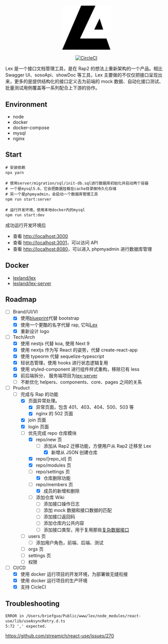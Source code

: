 <p align="center">
  <a href="https://lex-land.online" target="blank"><img src="./static/images/logo.svg" width="150" alt="Lex Logo" /></a>
</p>

<p align="center">
  <a href="https://circleci.com/gh/lex-land/lex" target="blank"><img src="https://circleci.com/gh/lex-land/lex.svg?style=svg" alt="CircleCI" /></a>
</p>

Lex 是一个接口文档管理工具，是在 Rap2 的想法上重新架构的一个产品。相比 Swagger UI、sosoApi、showDoc 等工具，Lex 主要做的不仅仅把接口呈现出来，更多的是提供结构化的接口定义去为前端的 mock 数据、自动化接口测试、批量测试用例覆盖等一系列配合上下游的协作。

## Environment

- node
- docker
- docker-compose
- mysql
- nginx

## Start

```shell
# 安装依赖
npx yarn

# 使用server/migration/sql/init-db.sql进行数据库初始化并启动两个容器
# 一个是mysql5.6，它会把数据挂载在cache目录做持久化存储
# 另一个是phpmyadmin，会启动一个数据库管理工具
npm run start:server

# 运行开发环境，使用本地docker内的mysql
npm run start:dev
```

成功运行开发环境后

- 查看 [http://localhost:3000](http://localhost:3000)
- 查看 [http://localhost:3001](http://localhost:3001)，可以访问 API
- 查看 [http://localhost:8080](http://localhost:8080)，可以进入 phpmyadmin 进行数据库管理

## Docker

- [lexland/lex](https://cloud.docker.com/u/lexland/repository/docker/lexland/lex)
- [lexland/lex-server](https://cloud.docker.com/u/lexland/repository/docker/lexland/lex-server)

## Roadmap

- [ ] Brand/UI/VI
  - [x] 使用[blueprint](https://blueprintjs.com/docs/#core)代替 bootstrap
  - [x] 使用一个更酷的名字代替 rap, 它叫[Lex](https://zh.wikipedia.org/wiki/%E9%9B%B7%E5%85%8B%E6%96%AF%C2%B7%E8%B7%AF%E7%91%9F)
  - [x] 重新设计 logo
- [ ] Tech/Arch
  - [x] 使用 nestjs 代替 koa, 使用 Next 9
  - [x] 使用 nextjs 作为写 React 的姿势，代替 create-react-app
  - [x] 使用 typeorm 代替 sequelize-typescript
  - [x] 轻状态管理，使用 hooks 进行状态逻辑复用
  - [x] 使用 styled-component 进行组件样式重构，移除已有 less
  - [x] 前后端拆分， 服务端项目为[lex-server](https://github.com/lex-land/lex-server) 
  - [ ] 不断优化 helpers、components、core、pages 之间的关系
- [ ] Pruduct
  - [ ] 完成与 Rap 的功能
    - [x] 页面异常处理。
      - [x] 异常页面，包含 401、403、404、500、503 等
      - [x] nginx 的 502 页面
    - [x] join 页面
    - [x] login 页面
    - [ ] 优先完成 repo 仓库模块
      - [x] repo/new 页
        - [ ] 添加从 Rap2 迁移功能，方便用户从 Rap2 迁移至 Lex
          - [x] 新增从 JSON 创建仓库
      - [x] repo/[repo_id] 页
      - [x] repo/modules 页
      - [ ] repo/settings 页
        - [x] 仓库删除功能
      - [ ] repo/members 页
        - [x] 成员的新增和删除
      - [ ] 添加仓库 Wiki
        - [ ] 添加接口操作日志
        - [ ] 添加 mock 数据和接口数据的匹配
        - [ ] 添加接口返回码
        - [ ] 添加仓库内公共内容
        - [ ] 添加接口类型，用于复用那些[复杂数据接口](https://blueprintjs.com/docs/#core/components/control-group.props)
    - [ ] users 页
      - [ ] 添加用户角色，前端、后端、测试
    - [ ] orgs 页
    - [ ] settings 页
    - [ ] 权限
- [ ] CI/CD
  - [x] 使用 docker 运行项目的开发环境，为部署做无缝衔接
  - [x] 使用 docker 运行项目的生产环境
  - [x] 支持 CicleCI

## Troubleshooting


```
ERROR in /Users/briefguo/Public/www/lex/node_modules/react-use/lib/useAsyncRetry.d.ts
5:72 ',' expected.
```

https://github.com/streamich/react-use/issues/270
